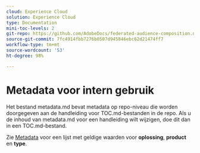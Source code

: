 ```yaml
---
cloud: Experience Cloud
solution: Experience Cloud
type: Documentation
mini-toc-levels: 2
git-repo: https://github.com/AdobeDocs/federated-audience-composition.nl-NL
source-git-commit: 7fc4914fbb7276b0507d945846ebc62d21474ff7
workflow-type: tm+mt
source-wordcount: '53'
ht-degree: 98%

---
```



# Metadata voor intern gebruik

Het bestand metadata.md bevat metadata op repo-niveau die worden doorgegeven aan de handleiding voor TOC.md-bestanden in de repo. Als u de inhoud van metadata.md voor een handleiding wilt wijzigen, doe dit dan in een TOC.md-bestand.

Zie [Metadata](https://experienceleague.adobe.com/docs/authoring-guide-exl/using/editing/user-guide-setup/metadata.html?lang=nl) voor een lijst met geldige waarden voor **oplossing**, **product** en **type**.
